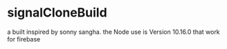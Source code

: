 # signalCloneBuild

a built inspired by sonny sangha.
the Node use is Version 10.16.0 that work for firebase
